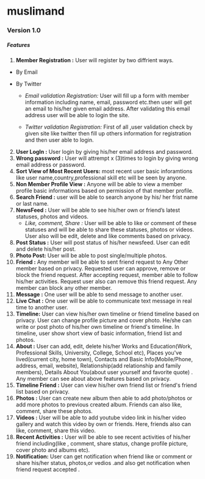 muslimand
=========
### Version 1.0
##### Features
1. **Member Registration :** User will register by two diffrient ways. 
* By Email
* By Twitter

  * *Email validation Registration:* User will fill up a form with member information including name, email, password etc.then      user  will get an email to his/her given email address. After validating this email address user will be able to login the      site.


  * *Twitter validation Registration:* First of all ,user validation check by given site like twitter then fill up others           information for registration and then user able to login.  

2. **User LogIn :**  User login by giving his/her email address and password.
3. **Wrong password :**  User will attrempt x (3)times to login by giving wrong email address or password.
4. **Sort View of Most Recent Users:** most recent user basic inforamtions like user name,country,professional skill etc will be seen by anyone.
5. **Non Member Profile View :**  Anyone will be able to view a member profile  basic informations based on permission of that member profile.
6. **Search Friend :** user will be able to search anyone by his/ her frist name or last name.
7. **NewsFeed :**  User will be able to see his/her own or friend’s latest statuses, photos and videos. 
    * *Like, comment, Share :*  User will be able to like or comment of these statuses and will be able to share these statuses, photos or videos. User also will be edit, delete and like comments based on privacy. 
8. **Post Status :** User will post status of his/her newsfeed. User can edit and delete his/her post.
9. **Photo Post:** User will be able to post single/multiple photos.  
10. **Friend :** Any member will be able to sent friend request to Any Other member based on privacy. Requested user can approve, remove or block the friend request. After accepting request, member able to follow his/her activities. Request user also can remove this friend request. Any member can block any other member.
11. **Message :** One user will be able to send message to another user.
12.  **Live Chat :** One user will be able to communicate text message in real time to another user.
13. **Timeline:**  User can view his/her own timeline or friend timeline based on privacy. User can change profile picture and cover photo. He/she can write or post photo  of his/her own timeline or friend's timeline. In timeline, user show short view of basic information, friend list and photos.
14. **About :** User can add, edit, delete his/her Works and Education(Work, Professional Skills, University, College, School etc), Places you've lived(current city, home town), Contacts and Basic Info(Mobile/Phone, address, email, website), Relationship(add relationship and family members), Details About You(about user yourself and favorite quote) . Any member can see about above features based on privacy.
15. **Timeline Friend :** User can view his/her own  friend list  or friend's friend list based on privacy.
16. **Photos :** User can create new album then able to add photo/photos or add more photos to previous created album. Friends can also like, comment, share these photos.
17. **Videos :** User will be able to add youtube video link in his/her video gallery and watch this video by own or friends. Here, friends also can like, comment, share this video. 
18. **Recent Activities :** User will be able to see recent activities of his/her friend including(like , comment, share status, change profile picture, cover photo and albums etc).
19. **Notification:** User can get notification when friend like or comment or share his/her status, photos,or vedios .and also get notification when friend request accepted .


